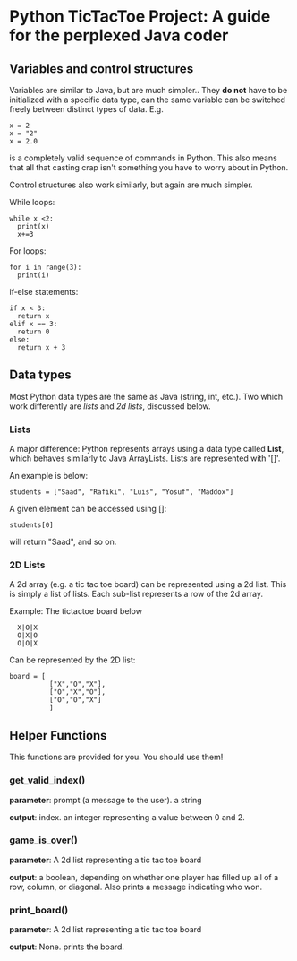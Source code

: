 # Python TicTacToe Project: A guide for the perplexed Java coder

## Variables and control structures
Variables are similar to Java, but are much simpler.. They **do not** have to be initialized with a specific data type, can the same variable can be switched freely between distinct types of data. E.g.

    x = 2
    x = "2"
    x = 2.0
is a completely valid sequence of commands in Python.  This also means that all that casting crap isn't something you have to worry about in Python.

Control structures also work similarly, but again are much simpler.  

While loops:

    while x <2:
      print(x)
      x+=3

For loops:

    for i in range(3):
      print(i)
if-else statements:

    if x < 3:
      return x
    elif x == 3:
      return 0
    else:
      return x + 3

## Data types
Most Python data types are the same as Java (string, int, etc.). Two which work differently are *lists* and *2d lists*, discussed below.
### Lists
 A major difference: Python represents arrays using a data type called **List**, which behaves similarly to Java ArrayLists. Lists are represented with '[]'.

An example is below:

    students = ["Saad", "Rafiki", "Luis", "Yosuf", "Maddox"]

A given element can be accessed using []:

    students[0]

  will return "Saad", and so on.

  ### 2D Lists
  A 2d array (e.g. a tic tac toe board) can be represented using a 2d list.  This is simply a list of lists.  Each sub-list represents a row of the 2d array.

  Example: The tictactoe board below

      X|O|X
      O|X|O
      O|O|X
Can be represented by the 2D list:

    board = [
              ["X","O","X"],
              ["O","X","O"],
              ["O","O","X"]
              ]

## Helper Functions
This functions are provided for you.  You should use them!
### get_valid_index()
**parameter**: prompt (a message to the user).  a string

**output**: index. an integer representing a value between 0 and 2.


### game_is_over()
**parameter**: A 2d list representing a tic tac toe board

**output**: a boolean, depending on whether one player has filled up all of a row, column, or diagonal. Also prints a message indicating who won.

### print_board()
**parameter**:  A 2d list representing a tic tac toe board

**output**: None. prints the board.

